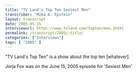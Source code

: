```yaml
---
title: "TV Land's Top Ten Sexiest Men"
transcriber: "Mika A. Epstein"
layout: transcript
date: 2005-05-15
interviewurl: https://www.tvland.com/topten/men.jhtml
permalink: /transcript/2005/:title/
categories: ["Interviews"]
tags: [ "2005" ]
---
```


"TV Land's Top Ten" is a show about the top ten [whatever].

Jorja Fox was on the June 15, 2005 episode for 'Sexiest Men'
